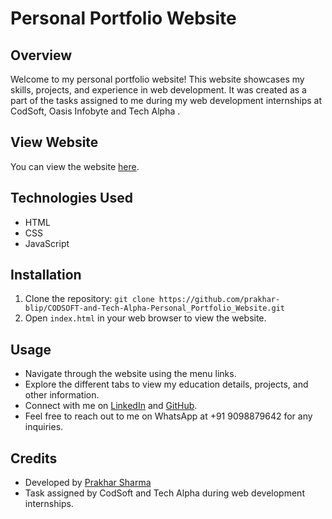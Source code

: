 # Personal Portfolio Website

## Overview
Welcome to my personal portfolio website! This website showcases my skills, projects, and experience in web development. It was created as a part of the tasks assigned to me during my web development internships at CodSoft, Oasis Infobyte and Tech Alpha .

## View Website
You can view the website [here](https://prakharsharma2.netlify.app/).

## Technologies Used
- HTML
- CSS
- JavaScript


## Installation
1. Clone the repository: `git clone https://github.com/prakhar-blip/CODSOFT-and-Tech-Alpha-Personal_Portfolio_Website.git`
2. Open `index.html` in your web browser to view the website.

## Usage
- Navigate through the website using the menu links.
- Explore the different tabs to view my education details, projects, and other information.
- Connect with me on [LinkedIn](https://www.linkedin.com/in/prakhar-sharma) and [GitHub](https://github.com/prakhar-blip).
- Feel free to reach out to me on WhatsApp at +91 9098879642 for any inquiries.

## Credits
- Developed by [Prakhar Sharma](https://github.com/prakhar-blip)
- Task assigned by CodSoft and Tech Alpha during web development internships.


